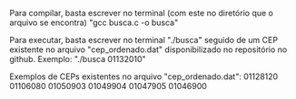 Para compilar, basta escrever no terminal (com este no diretório que o arquivo se encontra) "gcc busca.c -o busca"

Para executar, basta escrever no terminal "./busca" seguido de um CEP existente no arquivo "cep_ordenado.dat" disponibilizado no repositório no github. Exemplo: "./busca 01132010"

Exemplos de CEPs existentes no arquivo "cep_ordenado.dat":
01128120
01106080
01050903
01049904
01047905
01046900